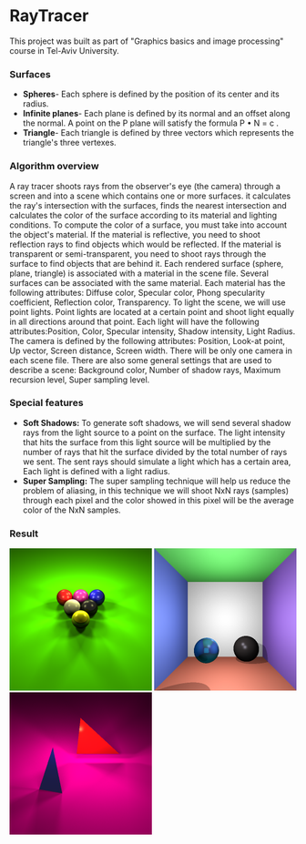 # RayTracer
This project was built as part of "Graphics basics and image processing" course in Tel-Aviv University.

### Surfaces
- **Spheres**- Each sphere is defined by the position of its center and its radius.
- **Infinite planes**- Each plane is defined by its normal and an offset along the
normal. A point on the P plane will satisfy the formula P • N = c .
- **Triangle**- Each triangle is defined by three vectors which represents the
triangle's three vertexes.

### Algorithm overview
A ray tracer shoots rays from the observer's eye (the camera) through a screen and into a scene which
contains one or more surfaces. it calculates the ray's intersection with the surfaces,
finds the nearest intersection and calculates the color of the surface according to its material and lighting conditions.
To compute the color of a surface, you must take into account the object's material. If the material is reflective, you need to shoot reflection rays to find objects which would be reflected. If the material is transparent or semi-transparent, you need to shoot rays through the surface to find objects that are behind it.
Each rendered surface (sphere, plane, triangle) is associated with a material in the scene file. Several surfaces can be associated with the same material.
Each material has the following attributes: Diffuse color, Specular color, Phong specularity coefficient, Reflection color, Transparency.
To light the scene, we will use point lights. Point lights are located at a certain point and shoot light equally in all directions around that point. Each light will have the following attributes:Position, Color, Specular intensity, Shadow intensity, Light Radius.
The camera is defined by the following attributes: Position, Look-at point, Up vector, Screen distance, Screen width. There will be only one camera in each scene file.
There are also some general settings that are used to describe a scene: Background color, Number of shadow rays, Maximum recursion level, 
Super sampling level.

### Special features
- **Soft Shadows:** To generate soft shadows, we will send several shadow rays from the light source to a point on the surface. The light intensity that hits the surface from this light source will be multiplied by the number of rays that hit the surface divided by the total number of rays we sent. The sent rays should simulate a light which has a certain area, Each light is defined with a light radius.
- **Super Sampling:** The super sampling technique will help us reduce the problem of aliasing, in this technique we will shoot NxN rays (samples) through each pixel and the color showed in this pixel will be the average color of the NxN samples.

### Result
<p>
  <img src="https://github.com/NoiCoh/RayTracer/blob/master/Images/Pool.png?raw=true" width="250">
  <img src="https://github.com/NoiCoh/RayTracer/blob/master/Images/Room1.png?raw=true" width="250">
  <img src="https://github.com/NoiCoh/RayTracer/blob/master/Images/Triangle.png?raw=true" width="250">
</p>
